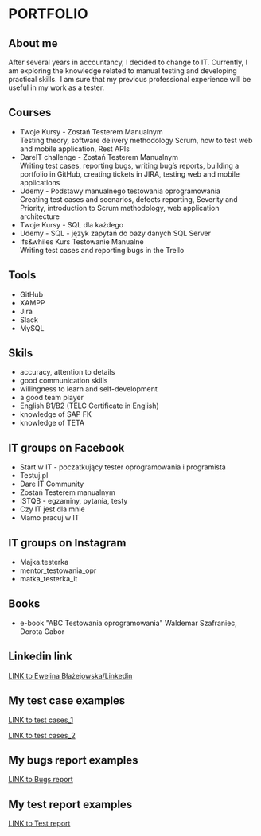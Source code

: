 # PORTFOLIO
## About me 
After several years in accountancy, I decided to change to IT. Currently, I am exploring the knowledge related to manual testing and developing practical skills.  I am sure that my previous professional experience will be useful in my work as a tester. 

## Courses 
* Twoje Kursy  - Zostań Testerem Manualnym  
Testing theory, software delivery methodology Scrum, how to test web and mobile application, Rest APIs  
* DareIT challenge  - Zostań Testerem Manualnym  
Writing test cases, reporting bugs, writing bug’s reports, building a portfolio in GitHub, creating tickets in JIRA, testing web and mobile applications  
* Udemy - Podstawy manualnego testowania oprogramowania  
Creating test cases and scenarios, defects reporting, Severity and Priority, introduction to Scrum methodology, web application architecture   
* Twoje Kursy - SQL dla każdego 
* Udemy - SQL - język zapytań do bazy danych SQL Server   
* Ifs&whiles Kurs Testowanie Manualne  
Writing test cases and reporting bugs in the Trello  

## Tools
* GitHub
* XAMPP
* Jira
* Slack 
* MySQL 

## Skils 	 
* accuracy, attention to details 
* good communication skills 
* willingness to learn and self-development  
* a good team player 
* English B1/B2 (TELC Certificate in English) 
* knowledge of SAP FK  
* knowledge of TETA 

## IT groups on Facebook 
* Start w IT - poczatkujący tester oprogramowania i programista
* Testuj.pl
* Dare IT Community
* Zostań Testerem manualnym 
* ISTQB - egzaminy, pytania, testy
* Czy IT jest dla mnie 
* Mamo pracuj w IT

## IT groups on Instagram
* Majka.testerka
* mentor_testowania_opr
* matka_testerka_it

## Books
* e-book "ABC Testowania oprogramowania" Waldemar Szafraniec, Dorota Gabor

## Linkedin link
[LINK to Ewelina Błażejowska/Linkedin](https://linkedin.com/in/ewelina-błażejowska-b11761143)

## My test case examples 
[LINK to test cases_1](https://docs.google.com/spreadsheets/d/1_jV7GjwASGaW7uhVWbbMcC0yWcDtggTtLqbqWk8J-Jo/edit#gid=0)

[LINK to test cases_2](https://docs.google.com/spreadsheets/d/14hhGsmBSDINuQ_n9FJ98Itue3VjMqvfR0PEzMA42wfw/edit#gid=0)

## My bugs report examples
[LINK to Bugs report](https://docs.google.com/spreadsheets/d/17l4eSsO67av_doPfC72_he-xIuj8uXPDjXvKNiSILzU/edit#gid=1426167314)

## My test report examples
[LINK to Test report](https://docs.google.com/document/d/1xsqKnYKGjQUD-gGd_atLLBd4oIccjO0jRUEMt2kmdbc/edit)





